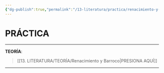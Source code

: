 ```yaml
---
{"dg-publish":true,"permalink":"/13-literatura/practica/renacimiento-y-barroco/","tags":["Literatura","Práctica"]}
---
```


# PRÁCTICA
---
**TEORÍA**:
>[[13. LITERATURA/TEORÍA/Renacimiento y Barroco\|PRESIONA AQUÍ]]

---
